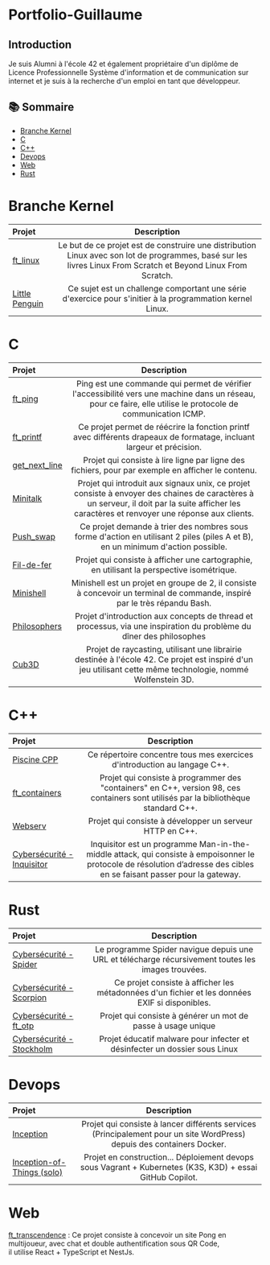 # Portfolio-Guillaume

## Introduction
Je suis Alumni à l'école 42 et également propriétaire d'un diplôme de Licence Professionnelle Système d'information et de communication sur internet et je suis à la recherche d'un emploi en tant que développeur.

## 📚 Sommaire
* [Branche Kernel](#Branche-kernel)
* [C](#C)
* [C++](#C++)
* [Devops](#Devops)
* [Web](#Web)
* [Rust](#Rust)

# Branche Kernel
| Projet | Description |
| :---------------- | :------: |
[ft_linux](https://github.com/GitCGuillaume/ft_linux) | Le but de ce projet est de construire une distribution Linux avec son lot de programmes, basé sur les livres Linux From Scratch et Beyond Linux From Scratch. |
[Little Penguin](https://github.com/GitCGuillaume/Little_Penguin/tree/main) | Ce sujet est un challenge comportant une série d'exercice pour s'initier à la programmation kernel Linux. |

# C
| Projet | Description |
| :---------------- | :------: |
| [ft_ping](https://github.com/GitCGuillaume/ft_ping) | Ping est une commande qui permet de vérifier l'accessibilité vers une machine dans un réseau, pour ce faire, elle utilise le protocole de communication ICMP. |
| [ft_printf](https://github.com/GitCGuillaume/ft_printf) | Ce projet permet de réécrire la fonction printf avec différents drapeaux de formatage, incluant largeur et précision. |
| [get_next_line](https://github.com/GitCGuillaume/get_next_line) | Projet qui consiste à lire ligne par ligne des fichiers, pour par exemple en afficher le contenu.|
| [Minitalk](https://github.com/GitCGuillaume/minitalk)| Projet qui introduit aux signaux unix, ce projet consiste à envoyer des chaines de caractères à un serveur, il doit par la suite afficher les caractères et renvoyer une réponse aux clients. |
| [Push_swap](https://github.com/GitCGuillaume/push_swap) | Ce projet demande à trier des nombres sous forme d'action en utilisant 2 piles (piles A et B), en un minimum d'action possible. |
| [Fil-de-fer](https://github.com/GitCGuillaume/Fil-de-fer) | Projet qui consiste à afficher une cartographie, en utilisant la perspective isométrique. |
| [Minishell](https://github.com/GitCGuillaume/Minishell) | Minishell est un projet en groupe de 2, il consiste à concevoir un terminal de commande, inspiré par le très répandu Bash. |
| [Philosophers](https://github.com/GitCGuillaume/Philosophers) | Projet d'introduction aux concepts de thread et processus, via une inspiration du problème du dîner des philosophes |
| [Cub3D](https://github.com/GitCGuillaume/Cub3D)| Projet de raycasting, utilisant une librairie destinée à l'école 42. Ce projet est inspiré d'un jeu utilisant cette même technologie, nommé Wolfenstein 3D. |

# C++
| Projet | Description |
| :---------------- | :------: |
|[Piscine CPP](https://github.com/GitCGuillaume/Exercices-CPP)| Ce répertoire concentre tous mes exercices d'introduction au langage C++. |
|[ft_containers](https://github.com/GitCGuillaume/ft_containers)| Projet qui consiste à programmer des "containers" en C++, version 98, ces containers sont utilisés par la bibliothèque standard C++. |
|[Webserv](https://github.com/GitCGuillaume/webserv)|Projet qui consiste à développer un serveur HTTP en C++.|
|[Cybersécurité - Inquisitor](https://github.com/GitCGuillaume/Cybersecurity/tree/main/inquisitor)|Inquisitor est un programme Man-in-the-middle attack, qui consiste à empoisonner le protocole de résolution d’adresse des cibles en se faisant passer pour la gateway. |

# Rust
| Projet | Description |
| :---------------- | :------: |
|[Cybersécurité - Spider](https://github.com/GitCGuillaume/Cybersecurity/tree/main/Arachnida_00/spider)| Le programme Spider navigue depuis une URL et télécharge récursivement toutes les images trouvées. |
|[Cybersécurité - Scorpion](https://github.com/GitCGuillaume/Cybersecurity/tree/main/Arachnida_00/scorpion)| Ce projet consiste à afficher les métadonnées d'un fichier et les données EXIF si disponibles. |
|[Cybersécurité - ft_otp](https://github.com/GitCGuillaume/Cybersecurity/tree/main/ft_otp)| Projet qui consiste à générer un mot de passe à usage unique |
|[Cybersécurité - Stockholm](https://github.com/GitCGuillaume/Cybersecurity/tree/main/stockholm)| Projet éducatif malware pour infecter et désinfecter un dossier sous Linux |

# Devops
| Projet | Description |
| :---------------- | :------: |
|[Inception](https://github.com/GitCGuillaume/Inception)| Projet qui consiste à lancer différents services (Principalement pour un site WordPress) depuis des containers Docker. |
|[Inception-of-Things (solo)](https://github.com/GitCGuillaume/Inception-of-Things) | Projet en construction... Déploiement devops sous Vagrant + Kubernetes (K3S, K3D) + essai GitHub Copilot. |

# Web
[ft_transcendence](https://github.com/GitCGuillaume/ft_transcendence) : Ce projet consiste à concevoir un site Pong en multijoueur, avec chat et double authentification sous QR Code,  
il utilise React + TypeScript et NestJs.
